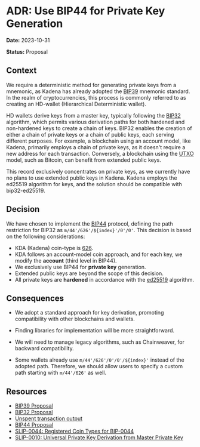 # ADR: Use BIP44 for Private Key Generation

**Date:** 2023-10-31

**Status:** Proposal

## Context

We require a deterministic method for generating private keys from a mnemonic,
as Kadena has already adopted the [BIP39][1] mnemonic standard. In the realm of
cryptocurrencies, this process is commonly referred to as creating an HD-wallet
(Hierarchical Deterministic wallet).

HD wallets derive keys from a master key, typically following the [BIP32][2]
algorithm, which permits various derivation paths for both hardened and
non-hardened keys to create a chain of keys. BIP32 enables the creation of
either a chain of private keys or a chain of public keys, each serving different
purposes. For example, a blockchain using an account model, like Kadena,
primarily employs a chain of private keys, as it doesn't require a new address
for each transaction. Conversely, a blockchain using the [UTXO][3] model, such
as Bitcoin, can benefit from extended public keys.

This record exclusively concentrates on private keys, as we currently have no
plans to use extended public keys in Kadena. Kadena employs the ed25519
algorithm for keys, and the solution should be compatible with bip32-ed25519.

## Decision

We have chosen to implement the [BIP44][4] protocol, defining the path
restriction for BIP32 as `m/44'/626'/${index}'/0'/0'`. This decision is based on
the following considerations:

- KDA (Kadena) coin-type is [626][5].
- KDA follows an account-model coin approach, and for each key, we modify the
  **account** (third level in BIP44).
- We exclusively use BIP44 for **private key** generation.
- Extended public keys are beyond the scope of this decision.
- All private keys are **hardened** in accordance with the [ed25519][6]
  algorithm.

## Consequences

- We adopt a standard approach for key derivation, promoting compatibility with
  other blockchains and wallets.
- Finding libraries for implementation will be more straightforward.

- We will need to manage legacy algorithms, such as Chainweaver, for backward
  compatibility.

- Some wallets already use `m/44'/626'/0'/0'/${index}'` instead of the adopted
  path. Therefore, we should allow users to specify a custom path starting with
  `m/44'/626'` as well.

## Resources

- [BIP39 Proposal][1]
- [BIP32 Proposal][2]
- [Unspent transaction output][3]
- [BIP44 Proposal][4]
- [SLIP-0044: Registered Coin Types for BIP-0044][5]
- [SLIP-0010: Universal Private Key Derivation from Master Private Key][6]

[1]: https://github.com/bitcoin/bips/blob/master/bip-0039.mediawiki
[2]: https://github.com/bitcoin/bips/blob/master/bip-0032.mediawiki
[3]: https://en.wikipedia.org/wiki/Unspent_transaction_output
[4]: https://github.com/bitcoin/bips/blob/master/bip-0044.mediawiki
[5]: https://github.com/satoshilabs/slips/blob/master/slip-0044.md
[6]: https://github.com/satoshilabs/slips/blob/master/slip-0010.md
